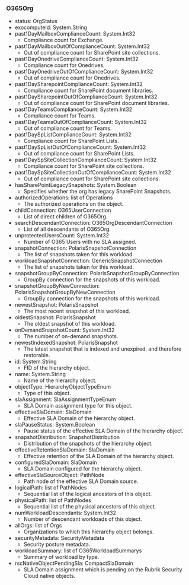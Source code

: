### O365Org
- status: OrgStatus
- exocomputeId: System.String
- past1DayMailboxComplianceCount: System.Int32
  - Compliance count for Exchange.
- past1DayMailboxOutOfComplianceCount: System.Int32
  - Out of compliance count for SharePoint site collections.
- past1DayOnedriveComplianceCount: System.Int32
  - Compliance count for Onedrives.
- past1DayOnedriveOutOfComplianceCount: System.Int32
  - Out of compliance count for Onedrives.
- past1DaySharepointComplianceCount: System.Int32
  - Compliance count for SharePoint document libraries.
- past1DaySharepointOutOfComplianceCount: System.Int32
  - Out of compliance count for SharePoint document libraries.
- past1DayTeamsComplianceCount: System.Int32
  - Compliance count for Teams.
- past1DayTeamsOutOfComplianceCount: System.Int32
  - Out of compliance count for Teams.
- past1DaySpListComplianceCount: System.Int32
  - Compliance count for SharePoint Lists.
- past1DaySpListOutOfComplianceCount: System.Int32
  - Out of compliance count for SharePoint Lists.
- past1DaySpSiteCollectionComplianceCount: System.Int32
  - Compliance count for SharePoint site collections.
- past1DaySpSiteCollectionOutOfComplianceCount: System.Int32
  - Out of compliance count for SharePoint site collections.
- hasSharePointLegacySnapshots: System.Boolean
  - Specifies whether the org has legacy SharePoint Snapshots.
- authorizedOperations: list of Operations
  - The authorized operations on the object.
- childConnection: O365UserConnection
  - List of direct children of O365Org.
- searchDescendantConnection: O365OrgDescendantConnection
  - List of all descendants of O365Org.
- unprotectedUsersCount: System.Int32
  - Number of O365 Users with no SLA assigned.
- snapshotConnection: PolarisSnapshotConnection
  - The list of snapshots taken for this workload.
- workloadSnapshotConnection: GenericSnapshotConnection
  - The list of snapshots taken for this workload.
- snapshotGroupByConnection: PolarisSnapshotGroupByConnection
  - GroupBy connection for the snapshots of this workload.
- snapshotGroupByNewConnection: PolarisSnapshotGroupByNewConnection
  - GroupBy connection for the snapshots of this workload.
- newestSnapshot: PolarisSnapshot
  - The most recent snapshot of this workload.
- oldestSnapshot: PolarisSnapshot
  - The oldest snapshot of this workload.
- onDemandSnapshotCount: System.Int32
  - The number of on-demand snapshots.
- newestIndexedSnapshot: PolarisSnapshot
  - The latest snapshot that is indexed and unexpired, and therefore restorable.
- id: System.String
  - FID of the hierarchy object.
- name: System.String
  - Name of the hierarchy object.
- objectType: HierarchyObjectTypeEnum
  - Type of this object.
- slaAssignment: SlaAssignmentTypeEnum
  - SLA Domain assignment type for this object.
- effectiveSlaDomain: SlaDomain
  - Effective SLA Domain of the hierarchy object.
- slaPauseStatus: System.Boolean
  - Pause status of the effective SLA Domain of the hierarchy object.
- snapshotDistribution: SnapshotDistribution
  - Distribution of the snapshots of the hierarchy object.
- effectiveRetentionSlaDomain: SlaDomain
  - Effective retention of the SLA Domain of the hierarchy object.
- configuredSlaDomain: SlaDomain
  - SLA Domain configured for the hierarchy object.
- effectiveSlaSourceObject: PathNode
  - Path node of the effective SLA Domain source.
- logicalPath: list of PathNodes
  - Sequential list of the logical ancestors of this object.
- physicalPath: list of PathNodes
  - Sequential list of the physical ancestors of this object.
- numWorkloadDescendants: System.Int32
  - Number of descendant workloads of this object.
- allOrgs: list of Orgs
  - Organizations to which this hierarchy object belongs.
- securityMetadata: SecurityMetadata
  - Security posture metadata.
- workloadSummary: list of O365WorkloadSummarys
  - Summary of workload by type.
- rscNativeObjectPendingSla: CompactSlaDomain
  - SLA Domain assignment which is pending on the Rubrik Security Cloud native objects.
